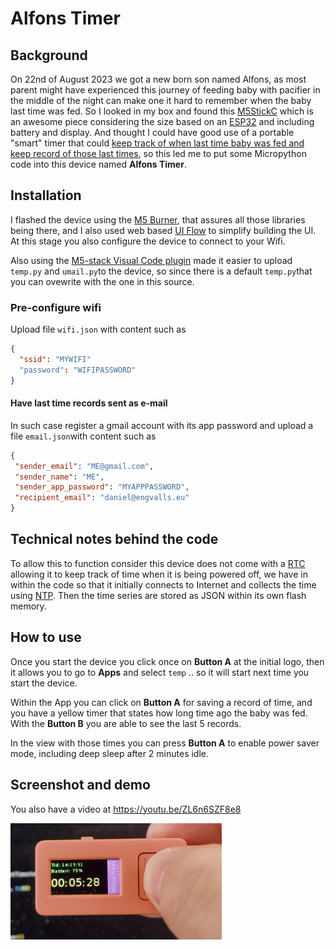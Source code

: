# Alfons Timer

## Background

On 22nd of August 2023 we got a new born son named Alfons, as most parent might have experienced this journey of feeding baby with pacifier in the middle of the night can make one it hard to remember when the baby last time was fed. So I looked in my box and found this [M5StickC](https://shop.m5stack.com/products/stick-c) which is an awesome piece considering the size based on an [ESP32](https://en.wikipedia.org/wiki/ESP32) and including battery and display. And thought I could have good use of a portable "smart" timer that could <u>keep track of when last time baby was fed and keep record of those last times</u>, so this led me to put some Micropython code into this device named **Alfons Timer**.

## Installation

I flashed the device using the [M5 Burner](https://docs.m5stack.com/en/download), that assures all those libraries being there, and I also used web based [UI Flow](https://flow.m5stack.com/) to simplify building the UI. At this stage you also configure the device to connect to your Wifi.

Also using the [M5-stack Visual Code plugin](https://marketplace.visualstudio.com/items?itemName=curdeveryday.vscode-m5stack-mpy) made it easier to upload `temp.py` and `umail.py`to the device, so since there is a default `temp.py`that you can ovewrite with the one in this source.

### Pre-configure wifi

Upload file `wifi.json` with content such as

```json
{
  "ssid": "MYWIFI"
  "password": "WIFIPASSWORD"
}
```



#### Have last time records sent as e-mail

In such case register a gmail account with its app password and upload a file `email.json`with content such as

```json
{
 "sender_email": "ME@gmail.com", 
 "sender_name": "ME", 
 "sender_app_password": "MYAPPPASSWORD", 
 "recipient_email": "daniel@engvalls.eu"
}
```



## Technical notes behind the code

To allow this to function consider this device does not come with a [RTC](https://en.wikipedia.org/wiki/Real-time_clock) allowing it to keep track of time when it is being powered off, we have in within the code so that it initially connects to Internet and collects the time using [NTP](https://sv.wikipedia.org/wiki/Network_Time_Protocol). Then the time series are stored as JSON within its own flash memory.

## How to use

Once you start the device you click once on **Button A** at the initial logo, then it allows you to go to **Apps** and select `temp` .. so it will start next time you start the device.

Within the App you can click on **Button A** for saving a record of time, and you have a yellow timer that states how long time ago the baby was fed. With the **Button B** you are able to see the last 5 records.

In the view with those times you can press **Button A** to enable power saver mode, including deep sleep after 2 minutes idle.



## Screenshot and demo

You also have a video at https://youtu.be/ZL6n6SZF8e8

<img src="https://raw.githubusercontent.com/engdan77/project_images/master/pics/image-20230904150626358.png" alt="image-20230904150626358" style="zoom: 33%;" />


